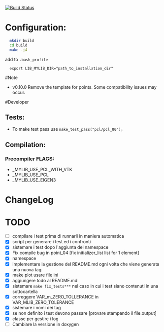 
[![Build Status](https://travis-ci.org/ESeNonFossiIo/mlib.svg?branch=master)](https://travis-ci.org/freeCodeCamp/how-to-contribute-to-open-source)


# Configuration:

```bash
  mkdir build
  cd build
  make -j4
```

add to `.bash_profile`
```
  export LIB_MYLIB_DIR="path_to_installation_dir"
```
#Note

 - v0.10.0 Remove the template for points. Some compatibility issues may occur.

#Developer

## Tests:

 - To make test pass use   `make_test_pass("pcl/pcl_00");`


## Compilation:

### Precompiler FLAGS:

- _MYLIB_USE_PCL_WITH_VTK
- _MYLIB_USE_PCL
- _MYLIB_USE_EIGEN3

# ChangeLog


# TODO

- [ ] compilare i test prima di runnarli in maniera automatica
- [x] script per generare i test ed i confronti
- [x] sistemare i test dopo l'aggiunta del namespace
- [x] Fix compile bug in point_04  [fix initializer_list list for 1 element]
- [x] namespace
- [x] implementare la gestione del README.md ogni volta che viene generata una nuova tag
- [x] make plot usare file ini
- [x] aggiungere todo al README.md
- [x] sistemare `make fix_tests***` nel caso in cui i test siano contenuti in una sottocartella
- [x] correggere VAR_m_ZERO_TOLLERANCE in VAR_MLIB_ZERO_TOLERANCE
- [x] sistemare i nomi dei tag
- [x] se non definito i test devono passare [provare stampando il file.output]
- [x] classe per gestire i log
- [ ] Cambiare la versione in doxygen
